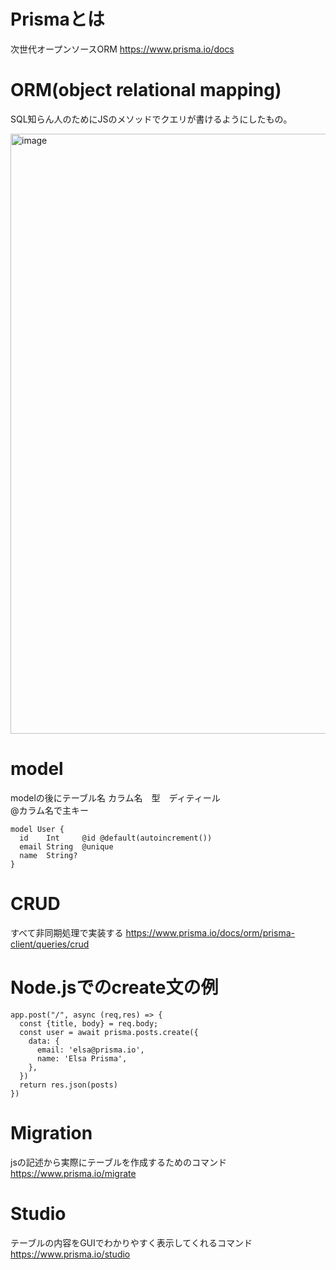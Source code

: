 # Prismaとは
次世代オープンソースORM
https://www.prisma.io/docs

# ORM(object relational mapping)
SQL知らん人のためにJSのメソッドでクエリが書けるようにしたもの。

<img width="960" alt="image" src="https://github.com/naoyuki2/TIL/assets/135786069/46c7b999-04ba-46f8-a6aa-0c09cae862cd">

# model
modelの後にテーブル名 
カラム名　型　ディティール  
@カラム名で主キー
```
model User {
  id    Int     @id @default(autoincrement())
  email String  @unique
  name  String?
}
```
# CRUD
すべて非同期処理で実装する
https://www.prisma.io/docs/orm/prisma-client/queries/crud
# Node.jsでのcreate文の例
```
app.post("/", async (req,res) => {
  const {title, body} = req.body;
  const user = await prisma.posts.create({
    data: {
      email: 'elsa@prisma.io',
      name: 'Elsa Prisma',
    },
  })
  return res.json(posts)
})
```
# Migration
jsの記述から実際にテーブルを作成するためのコマンド
https://www.prisma.io/migrate

# Studio
テーブルの内容をGUIでわかりやすく表示してくれるコマンド
https://www.prisma.io/studio
